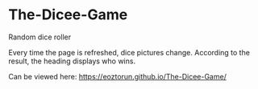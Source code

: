 # The-Dicee-Game
Random dice roller

Every time the page is refreshed, dice pictures change. 
According to the result, the heading displays who wins.

Can be viewed here: https://eoztorun.github.io/The-Dicee-Game/
